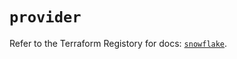 # `provider`

Refer to the Terraform Registory for docs: [`snowflake`](https://registry.terraform.io/providers/snowflake-labs/snowflake/0.61.0/docs).
